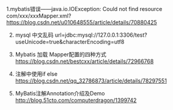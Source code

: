 1.mybatis错误——java.io.IOException: Could not find resource com/xxx/xxxMapper.xml?
https://blog.csdn.net/u010648555/article/details/70880425 

2. mysql 中文乱码
url=jdbc:mysql://127.0.0.1:3306/test?useUnicode=true&characterEncoding=utf8

3. Mybatis 加载 Mapper配置的四种方式
https://blog.csdn.net/bestcxx/article/details/72966768

4. 注解中使用if else
https://blog.csdn.net/qq_32786873/article/details/78297551

5. MyBatis注解Annotation介绍及Demo
http://blog.51cto.com/computerdragon/1399742